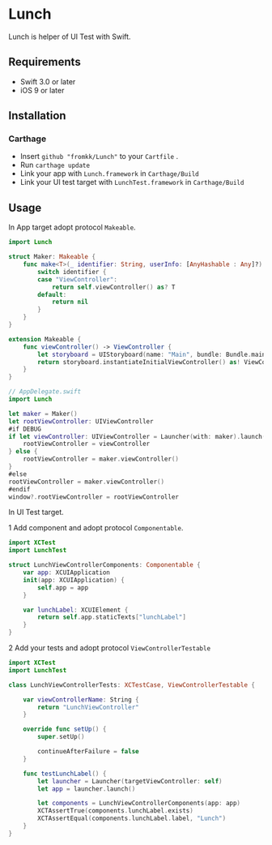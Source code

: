 # Lunch

Lunch is helper of UI Test with Swift.

## Requirements

- Swift 3.0 or later
- iOS 9 or later

## Installation

### Carthage

- Insert `github "fromkk/Lunch"` to your `Cartfile` .
- Run `carthage update`
- Link your app with `Lunch.framework` in `Carthage/Build`
- Link your UI test target with `LunchTest.framework` in `Carthage/Build`

## Usage

In App target adopt protocol `Makeable`.

```swift
import Lunch

struct Maker: Makeable {
    func make<T>(_ identifier: String, userInfo: [AnyHashable : Any]?) -> T? {
        switch identifier {
        case "ViewController":
            return self.viewController() as? T
        default:
            return nil
        }
    }
}

extension Makeable {
    func viewController() -> ViewController {
        let storyboard = UIStoryboard(name: "Main", bundle: Bundle.main)
        return storyboard.instantiateInitialViewController() as! ViewController
    }
}

```

```swift
// AppDelegate.swift
import Lunch

let maker = Maker()
let rootViewController: UIViewController
#if DEBUG
if let viewController: UIViewController = Launcher(with: maker).launch() {
    rootViewController = viewController
} else {
    rootViewController = maker.viewController()
}
#else
rootViewController = maker.viewController()
#endif
window?.rootViewController = rootViewController
```

In UI Test target.

1 Add component and adopt protocol `Componentable`.

```swift
import XCTest
import LunchTest

struct LunchViewControllerComponents: Componentable {
    var app: XCUIApplication
    init(app: XCUIApplication) {
        self.app = app
    }

    var lunchLabel: XCUIElement {
        return self.app.staticTexts["lunchLabel"]
    }
}
```

2 Add your tests and adopt protocol `ViewControllerTestable`

```swift
import XCTest
import LunchTest

class LunchViewControllerTests: XCTestCase, ViewControllerTestable {

    var viewControllerName: String {
        return "LunchViewController"
    }

    override func setUp() {
        super.setUp()

        continueAfterFailure = false
    }

    func testLunchLabel() {
        let launcher = Launcher(targetViewController: self)
        let app = launcher.launch()

        let components = LunchViewControllerComponents(app: app)
        XCTAssertTrue(components.lunchLabel.exists)
        XCTAssertEqual(components.lunchLabel.label, "Lunch")
    }
}
```
